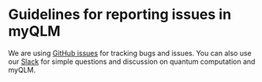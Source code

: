# Guidelines for reporting issues in myQLM

We are using [GitHub issues](https://github.com/myQLM/myqlm-issues/issues) for tracking bugs and issues.
You can also use our [Slack](https://myqlmworkspace.slack.com/?redir=%2Fgantry%2Fclient) for simple questions and discussion on quantum computation and myQLM.

